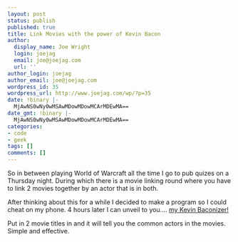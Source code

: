```yaml
---
layout: post
status: publish
published: true
title: Link Movies with the power of Kevin Bacon
author:
  display_name: Joe Wright
  login: joejag
  email: joe@joejag.com
  url: ''
author_login: joejag
author_email: joe@joejag.com
wordpress_id: 35
wordpress_url: http://www.joejag.com/wp/?p=35
date: !binary |-
  MjAwNS0wNy0wMSAwMDowMDowMCArMDEwMA==
date_gmt: !binary |-
  MjAwNS0wNy0wMSAwMDowMDowMCArMDEwMA==
categories:
- code
- geek
tags: []
comments: []
---
```

<p>So in between playing World of Warcraft all the time I go to pub quizes on a Thursday night.  During which there is a movie linking round where you have to link 2 movies together by an actor that is in both.</p>
<p>After thinking about this for a while I decided to make a program so I could cheat on my phone.  4 hours later I can unveil to you.... <a href="/bacon">my Kevin Baconizer!</a></p>
<p>Put in 2 movie titles in and it will tell you the common actors in the movies.  Simple and effective.</p>

